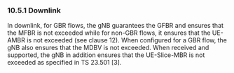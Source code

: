 ### 10.5.1 Downlink

In downlink, for GBR flows, the gNB guarantees the GFBR and ensures that
the MFBR is not exceeded while for non-GBR flows, it ensures that the
UE-AMBR is not exceeded (see clause 12). When configured for a GBR flow,
the gNB also ensures that the MDBV is not exceeded. When received and
supported, the gNB in addition ensures that the UE-Slice-MBR is not
exceeded as specified in TS 23.501 \[3\].